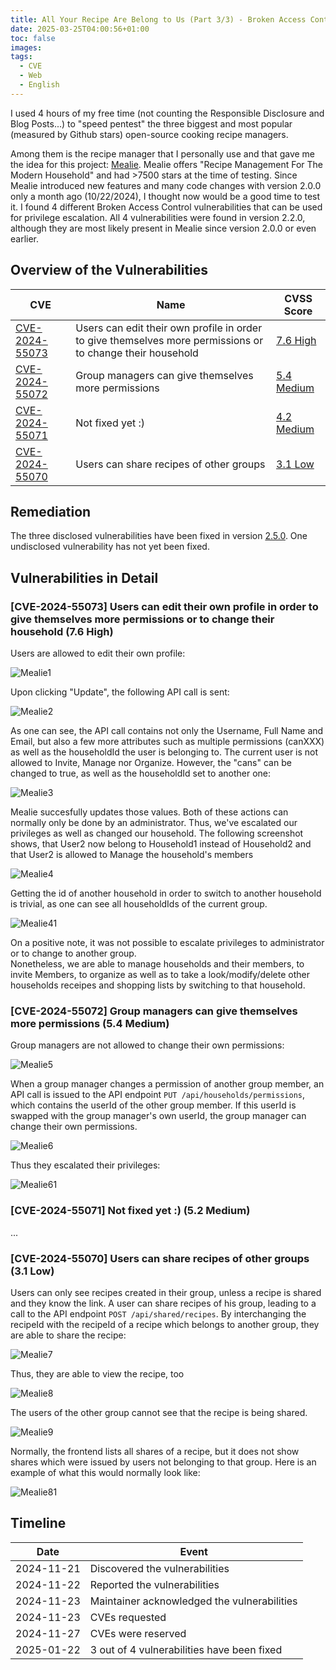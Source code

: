 ```yaml
---
title: All Your Recipe Are Belong to Us (Part 3/3) - Broken Access Controls Leading to Privilege Escalation and More in Mealie
date: 2025-03-25T04:00:56+01:00
toc: false
images: 
tags:
  - CVE
  - Web
  - English
---
```


I used 4 hours of my free time (not counting the Responsible Disclosure and Blog Posts...) to "speed pentest" the three biggest and most popular (measured by Github stars) open-source cooking recipe managers. 

Among them is the recipe manager that I personally use and that gave me the idea for this project: [Mealie](https://github.com/mealie-recipes/mealie). Mealie offers "Recipe Management For The Modern Household" and had >7500 stars at the time of testing. Since Mealie introduced new features and many code changes with version 2.0.0 only a month ago (10/22/2024), I thought now would be a good time to test it. I found 4 different Broken Access Control vulnerabilities that can be used for privilege escalation. All 4 vulnerabilities were found in version 2.2.0, although they are most likely present in Mealie since version 2.0.0 or even earlier.

## Overview of the Vulnerabilities
| CVE | Name                                                                               | CVSS Score      |
| ----- | ---------------------------------------------------------------------------------- | ------ |
| [CVE-2024-55073](https://www.cve.org/CVERecord?id=CVE-2024-55073) | Users can edit their own profile in order to give themselves more permissions or to change their household | [7.6 High](https://www.first.org/cvss/calculator/3.1#CVSS:3.1/AV:N/AC:L/PR:L/UI:N/S:U/C:L/I:H/A:L) |
| [CVE-2024-55072](https://www.cve.org/CVERecord?id=CVE-2024-55072) | Group managers can give themselves more permissions                                          | [5.4 Medium](https://www.first.org/cvss/calculator/3.1#CVSS:3.0/AV:N/AC:L/PR:L/UI:N/S:U/C:N/I:L/A:L) |
| [CVE-2024-55071](https://www.cve.org/CVERecord?id=CVE-2024-55071) | Not fixed yet :)          | [4.2 Medium](https://www.first.org/cvss/calculator/3.1#CVSS:3.0/AV:N/AC:H/PR:L/UI:N/S:U/C:N/I:L/A:L) |
| [CVE-2024-55070](https://www.cve.org/CVERecord?id=CVE-2024-55070) | Users can share recipes of other groups          | [3.1 Low](https://www.first.org/cvss/calculator/3.0#CVSS:3.1/AV:N/AC:H/PR:L/UI:N/S:U/C:L/I:N/A:N) |

## Remediation

The three disclosed vulnerabilities have been fixed in version [2.5.0](https://github.com/mealie-recipes/mealie/releases/tag/v2.5.0). One undisclosed vulnerability has not yet been fixed.

## Vulnerabilities in Detail

### [CVE-2024-55073] Users can edit their own profile in order to give themselves more permissions or to change their household (7.6 High)
Users are allowed to edit their own profile:

![Mealie1](/media/2025/03/mealie1.png)

Upon clicking "Update", the following API call is sent:

![Mealie2](/media/2025/03/mealie2.png)

As one can see, the API call contains not only the Username, Full Name and Email, but also a few more attributes such as multiple permissions (canXXX) as well as the householdId the user is belonging to. The current user is not allowed to Invite, Manage nor Organize. However, the "cans" can be changed to true, as well as the householdId set to another one:

![Mealie3](/media/2025/03/mealie3.png)

Mealie succesfully updates those values. Both of these actions can normally only be done by an administrator.
Thus, we've escalated our privileges as well as changed our household. The following screenshot shows, that User2 now belong to Household1 instead of Household2 and that User2 is allowed to Manage the household's members

![Mealie4](/media/2025/03/mealie4.png)

Getting the id of another household in order to switch to another household is trivial, as one can see all householdIds of the current group.

![Mealie41](/media/2025/03/mealie41.png)

On a positive note, it was not possible to escalate privileges to administrator or to change to another group.  
Nonetheless, we are able to manage households and their members, to invite Members, to organize as well as to take a look/modify/delete other households receipes and shopping lists by switching to that household.

### [CVE-2024-55072] Group managers can give themselves more permissions (5.4 Medium)
Group managers are not allowed to change their own permissions:

![Mealie5](/media/2025/03/mealie5.png)

When a group manager changes a permission of another group member, an API call is issued to the API endpoint `PUT /api/households/permissions`, which contains the userId of the other group member. If this userId is swapped with the group manager's own userId, the group manager can change their own permissions.

![Mealie6](/media/2025/03/mealie6.png)

Thus they escalated their privileges:

![Mealie61](/media/2025/03/mealie61.png)


### [CVE-2024-55071] Not fixed yet :) (5.2 Medium)

...

### [CVE-2024-55070] Users can share recipes of other groups (3.1 Low)

Users can only see recipes created in their group, unless a recipe is shared and they know the link.
A user can share recipes of his group, leading to a call to the API endpoint `POST /api/shared/recipes`. By interchanging the recipeId with the recipeId of a recipe which belongs to another group, they are able to share the recipe:

![Mealie7](/media/2025/03/mealie7.png)

Thus, they are able to view the recipe, too

![Mealie8](/media/2025/03/mealie8.png)

The users of the other group cannot see that the recipe is being shared. 

![Mealie9](/media/2025/03/mealie9.png)

Normally, the frontend lists all shares of a recipe, but it does not show shares which were issued by users not belonging to that group. Here is an example of what this would  normally look like:

![Mealie81](/media/2025/03/mealie81.png)


## Timeline
| Date | Event |
| - | - |
| 2024-11-21 | Discovered the vulnerabilities |
| 2024-11-22 | Reported the vulnerabilities |
| 2024-11-23 | Maintainer acknowledged the vulnerabilities |
| 2024-11-23 | CVEs requested |
| 2024-11-27 | CVEs were reserved |
| 2025-01-22 | 3 out of 4 vulnerabilities have been fixed |
